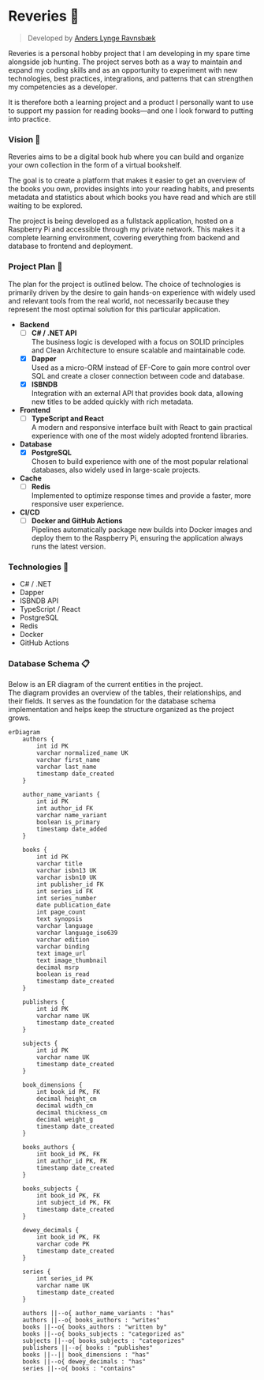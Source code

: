 # Reveries 💫
> Developed by [Anders Lynge Ravnsbæk](https://www.linkedin.com/in/alravnsbaek/)

Reveries is a personal hobby project that I am developing in my spare time alongside job hunting. The project serves both as a way to maintain and expand my coding skills and as an opportunity to experiment with new technologies, best practices, integrations, and patterns that can strengthen my competencies as a developer.  

It is therefore both a learning project and a product I personally want to use to support my passion for reading books—and one I look forward to putting into practice.  

### Vision 🔭
Reveries aims to be a digital book hub where you can build and organize your own collection in the form of a virtual bookshelf.  

The goal is to create a platform that makes it easier to get an overview of the books you own, provides insights into your reading habits, and presents metadata and statistics about which books you have read and which are still waiting to be explored.  

The project is being developed as a fullstack application, hosted on a Raspberry Pi and accessible through my private network. This makes it a complete learning environment, covering everything from backend and database to frontend and deployment.  

### Project Plan 🎯
The plan for the project is outlined below. The choice of technologies is primarily driven by the desire to gain hands-on experience with widely used and relevant tools from the real world, not necessarily because they represent the most optimal solution for this particular application.  

- **Backend**
  - [ ] **C# / .NET API**  
    The business logic is developed with a focus on SOLID principles and Clean Architecture to ensure scalable and maintainable code.  
  - [x] **Dapper**  
    Used as a micro-ORM instead of EF-Core to gain more control over SQL and create a closer connection between code and database.  
  - [x] **ISBNDB**  
    Integration with an external API that provides book data, allowing new titles to be added quickly with rich metadata.  

- **Frontend**
  - [ ] **TypeScript and React**  
    A modern and responsive interface built with React to gain practical experience with one of the most widely adopted frontend libraries.  

- **Database**
  - [x] **PostgreSQL**  
    Chosen to build experience with one of the most popular relational databases, also widely used in large-scale projects.  

- **Cache**
  - [ ] **Redis**  
    Implemented to optimize response times and provide a faster, more responsive user experience.  

- **CI/CD**
  - [ ] **Docker and GitHub Actions**  
    Pipelines automatically package new builds into Docker images and deploy them to the Raspberry Pi, ensuring the application always runs the latest version.  

### Technologies 🚀
- C# / .NET  
- Dapper  
- ISBNDB API  
- TypeScript / React  
- PostgreSQL  
- Redis  
- Docker  
- GitHub Actions  

### Database Schema 📋
Below is an ER diagram of the current entities in the project.  
The diagram provides an overview of the tables, their relationships, and their fields. It serves as the foundation for the database schema implementation and helps keep the structure organized as the project grows.  
  

```mermaid
erDiagram
    authors {
        int id PK
        varchar normalized_name UK
        varchar first_name
        varchar last_name
        timestamp date_created
    }
    
    author_name_variants {
        int id PK
        int author_id FK
        varchar name_variant
        boolean is_primary
        timestamp date_added
    }
    
    books {
        int id PK
        varchar title
        varchar isbn13 UK
        varchar isbn10 UK
        int publisher_id FK
        int series_id FK
        int series_number
        date publication_date
        int page_count
        text synopsis
        varchar language
        varchar language_iso639
        varchar edition
        varchar binding
        text image_url
        text image_thumbnail
        decimal msrp
        boolean is_read
        timestamp date_created
    }
    
    publishers {
        int id PK
        varchar name UK
        timestamp date_created
    }
    
    subjects {
        int id PK
        varchar name UK
        timestamp date_created
    }
    
    book_dimensions {
        int book_id PK, FK
        decimal height_cm
        decimal width_cm
        decimal thickness_cm
        decimal weight_g
        timestamp date_created
    }
    
    books_authors {
        int book_id PK, FK
        int author_id PK, FK
        timestamp date_created
    }
    
    books_subjects {
        int book_id PK, FK
        int subject_id PK, FK
        timestamp date_created
    }
    
    dewey_decimals {
        int book_id PK, FK
        varchar code PK
        timestamp date_created
    }

    series {
        int series_id PK
        varchar name UK
        timestamp date_created
    }

    authors ||--o{ author_name_variants : "has"
    authors ||--o{ books_authors : "writes"
    books ||--o{ books_authors : "written by"
    books ||--o{ books_subjects : "categorized as"
    subjects ||--o{ books_subjects : "categorizes"
    publishers ||--o{ books : "publishes"
    books ||--|| book_dimensions : "has"
    books ||--o{ dewey_decimals : "has"
    series ||--o{ books : "contains"
```
